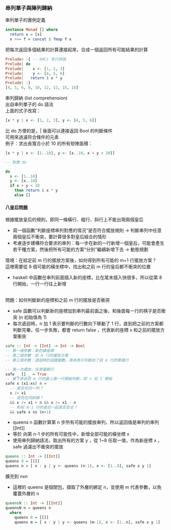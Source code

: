 ### 串列單子與陣列歸納
串列單子的實例定義
```haskell
instance Monad [] where
  return x = [x]
  x >>= f = concat $ fmap f x
```
把每次返回多個結果的計算連接起來，合成一個返回所有可能結果的計算
```haskell
Prelude> :{ -- GHCi 多行排版
Prelude| do
Prelude|    x <- [1, 2, 3]
Prelude|    y <- [4, 5, 6]
Prelude|   return $ x * y
Prelude| :}
[4, 5, 6, 8, 10, 12, 12, 15, 18]
```
串列歸納 (list comprehension) <br>
出自串列單子的 do 語法 <br>
上面的式子改寫：
```haskell
[x * y | x <- [1, 2, 3], y <- [4, 5, 6]]
```
比 do 方便的是，| 後面可以連接返回 Bool 的判斷條件 <br>
可用來過濾符合條件的元素 <br>
例子：求出長寬合小於 10 的所有矩陣面積：
```haskell
[x * y | x <- [1..10], y <- [x..10, x + y < 10]]

-- 對應 do

do 
  x <- [1..10]
  y <- [x..10]
  if x + y < 10 
    then return $ x * y
    else []
```
#### 八皇后問題
根據擺放皇后的規則，即同一條橫行、縱行、斜行上不能出現兩個皇后
* 寫一個函數“判斷座標串列對應的情況”是否符合擺放規則 -> 判斷串列中任意兩個皇后不衝突，要計算很多對皇后組合的情形
* 考慮逐步建構符合要求的串列：每一步在新的一行新增一個皇后，可能會產生若干種方案，然後把所有可能的方案“分別”繼續新增下去 -> 動態規劃

情境：在給定前 m 行的擺放方案後，如何得到所有可能的 m+1 行擺放方案？ <br>
這裡需要從 8 個可能的橫坐標中，找出和之前 m 行的皇后都不衝突的位置

* haskell 中函數在串列前面插入新的座標，比在尾末插入快很多，所以從第 8 行開始，一行一行往上新增 
<br>
問題：如何判斷新的座標和之前 m 行的擺放是否衝突
<br>

* safe 函數可以判斷新的座標加到串列最前面之後，和後面每一行的棋子是否衝突 (n 初始值為 1) 
* 每次遞迴時，n 加 1 表示要判斷的行數向下移動了 1 行，直到把之前的方案都判斷完畢，任一步失敗，都會 return false ，代表新的座標 x 和之前的擺放方案衝突

```haskell
safe :: Int -> [Int] -> Int -> Bool
-- 第一個參數：新的橫座標
-- 第二個參數：前 m 行的擺放方案
-- 第三個參數：遞迴時的迴圈變數，用來表示判斷到了前 m 行的第幾行

-- 第一次擺放，任意擺都行
safe _ [] _ = True
-- 接下來從前 m 行的最上面一行開始判斷，即 n 從 1 開始
safe x (x1:xs) n = 
  -- 是否在同一列？
  x /= x1
  -- 是否在同斜線？
  && x /= x1 + n && x /= x1 - n
  -- 和前 m-1 行的皇后一起是否安全？
  && safe x xs (n+1)
```

* queens  n 函數計算第 n 步所有可能的擺放串列，所以返回值是串列的串列 [[Int]]
* 等於 向第 n-1 步的所有可能性中，新增全部可能的橫坐標 x
* 使用串列歸納語法，取出所有的方案 y ，從 1~8 任取一值，作為新座標 x ，safe 過濾出不衝突的擺放

```haskell
queens :: Int -> [[Int]]
queens 0 = [[]]
queens n = [ x : y | y <- queens (n-1), x <- [1..8], safe x y 1]
```

擴充到 nxn
* 這裡的 queens 是個閉包，擷取了外層的綁定 n，並使用 m 代表參數，以免覆蓋外層的 n
```haskell
queensN :: Int -> [[Int]]
queensN n = queens n
  where 
    queens 0 = [[]]
    queens m = [ x : y | y <- queens (m-1), x <- [1..n], safe x y 1]
```
